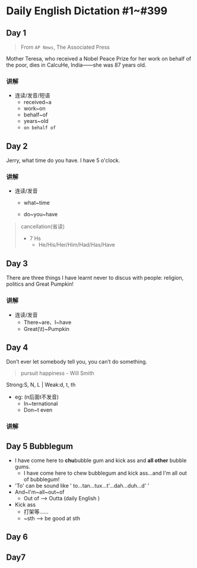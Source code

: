 # Daily English Dictation #1~#399


 ## Day 1 

> From `AP News`, The Associated Press

Mother Teresa, who received a Nobel Peace Prize for her work on behalf of the poor, dies in CalcuHe, India——she was 87 years old.

### 讲解

- 连读/发音/短语
  - received~a
  - work~on
  - behalf~of
  - years~old
  - `on behalf of`

## Day 2

Jerry, what time do you have. 
I have 5 o'clock. 

### 讲解

- 连读/发音

  - what~time

  - do~you~have

> cancellation(省读)
>
> - 7 Hs
>   - He/His/Her/Him/Had/Has/Have

## Day 3

There are three things I have learnt never to discus with people: religion, politics and Great Pumpkin!

### 讲解

- 连读/发音
  - There~are、I~have
  - Great(\t)~Pumpkin

## Day 4

Don’t ever let somebody tell you, you can’t do something.

>pursuit happiness - Will Smith

Strong:S, N, L | Weak:d, t, th

- eg: (n后面t不发音)
  - In~ternational
  - Don~t even

### 讲解





## Day 5 Bubblegum

- I have come here to **chu**bubble gum and kick ass and **all other** bubble gums.
  - I have come here to chew bubblegum and kick ass...and I'm all out of bubblegum!
- 'To' can be sound like ' to...tan...tux...t'...dah...duh...d' '
- And~I'm~all~out~of
  - Out of --> Outta (daily English )
- Kick ass
  - 打架等……
  - ~sth --> be good at sth





## Day 6



## Day7

